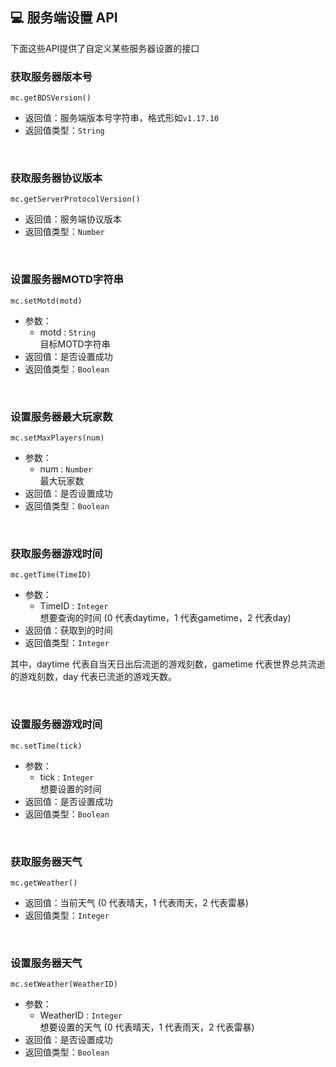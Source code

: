 ## 💻 服务端设置 API

下面这些API提供了自定义某些服务器设置的接口

### 获取服务器版本号

`mc.getBDSVersion()`

- 返回值：服务端版本号字符串，格式形如`v1.17.10`
- 返回值类型：`String`

<br>

### 获取服务器协议版本

`mc.getServerProtocolVersion()`

- 返回值：服务端协议版本
- 返回值类型：`Number`

<br>

### 设置服务器MOTD字符串  

`mc.setMotd(motd)`

- 参数：
  - motd : `String`  
    目标MOTD字符串  
- 返回值：是否设置成功
- 返回值类型：`Boolean`

<br>

### 设置服务器最大玩家数  

`mc.setMaxPlayers(num)`

- 参数：
  - num : `Number`  
    最大玩家数  
- 返回值：是否设置成功
- 返回值类型：`Boolean`

<br>

### 获取服务器游戏时间  

`mc.getTime(TimeID)`

- 参数：
  - TimeID : `Integer`  
    想要查询的时间 (0 代表daytime，1 代表gametime，2 代表day)
- 返回值：获取到的时间
- 返回值类型：`Integer`

其中，daytime 代表自当天日出后流逝的游戏刻数，gametime 代表世界总共流逝的游戏刻数，day 代表已流逝的游戏天数。

<br>

### 设置服务器游戏时间  

`mc.setTime(tick)`

- 参数：
  - tick : `Integer`  
    想要设置的时间
- 返回值：是否设置成功
- 返回值类型：`Boolean`

<br>

### 获取服务器天气  

`mc.getWeather()`

- 返回值：当前天气 (0 代表晴天，1 代表雨天，2 代表雷暴)
- 返回值类型：`Integer`

<br>

### 设置服务器天气  

`mc.setWeather(WeatherID)`

- 参数：
  - WeatherID : `Integer`  
    想要设置的天气 (0 代表晴天，1 代表雨天，2 代表雷暴)
- 返回值：是否设置成功
- 返回值类型：`Boolean`

<br>
